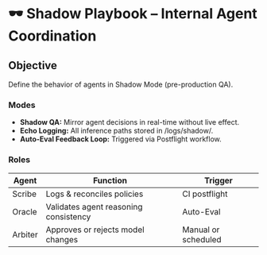 ﻿# 🕶️ Shadow Playbook – Internal Agent Coordination

## Objective
Define the behavior of agents in Shadow Mode (pre-production QA).

### Modes
- **Shadow QA:** Mirror agent decisions in real-time without live effect.
- **Echo Logging:** All inference paths stored in /logs/shadow/.
- **Auto-Eval Feedback Loop:** Triggered via Postflight workflow.

### Roles
| Agent | Function | Trigger |
|--------|-----------|----------|
| Scribe | Logs & reconciles policies | CI postflight |
| Oracle | Validates agent reasoning consistency | Auto-Eval |
| Arbiter | Approves or rejects model changes | Manual or scheduled |
